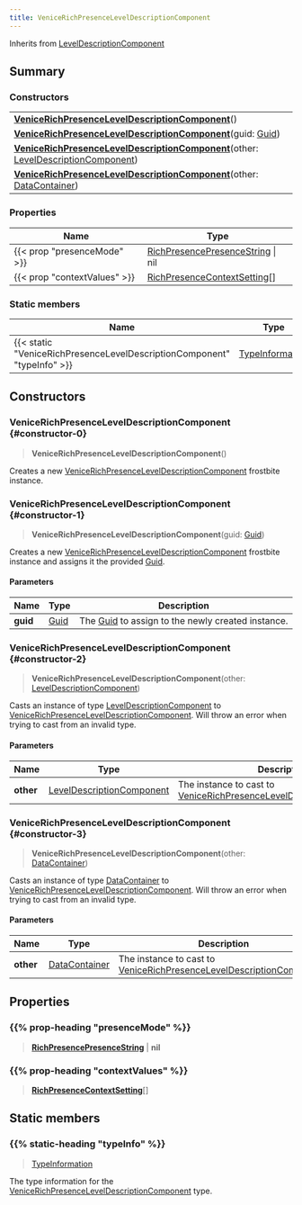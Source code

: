```yaml
---
title: VeniceRichPresenceLevelDescriptionComponent
---
```


Inherits from 
[LevelDescriptionComponent](/vext/ref/fb/leveldescriptioncomponent)

## Summary
### Constructors
| |
| ----------- |
| **[VeniceRichPresenceLevelDescriptionComponent](#constructor-0)**() |
| **[VeniceRichPresenceLevelDescriptionComponent](#constructor-1)**(guid: [Guid](/vext/ref/shared/class/guid)) |
| **[VeniceRichPresenceLevelDescriptionComponent](#constructor-2)**(other: [LevelDescriptionComponent](/vext/ref/fb/leveldescriptioncomponent)) |
| **[VeniceRichPresenceLevelDescriptionComponent](#constructor-3)**(other: [DataContainer](/vext/ref/shared/class/datacontainer)) |

### Properties
| Name | Type |
| ---- | ---- |
| {{< prop "presenceMode" >}} | [RichPresencePresenceString](/vext/ref/fb/richpresencepresencestring) \| nil |
| {{< prop "contextValues" >}} | [RichPresenceContextSetting](/vext/ref/fb/richpresencecontextsetting)[] |

### Static members
| Name | Type |
| ---- | ---- |
| {{< static "VeniceRichPresenceLevelDescriptionComponent" "typeInfo" >}} | [TypeInformation](/vext/ref/shared/class/typeinformation) |

## Constructors
### VeniceRichPresenceLevelDescriptionComponent {#constructor-0}
> **VeniceRichPresenceLevelDescriptionComponent**()

Creates a new [VeniceRichPresenceLevelDescriptionComponent](/vext/ref/fb/venicerichpresenceleveldescriptioncomponent) frostbite instance.

### VeniceRichPresenceLevelDescriptionComponent {#constructor-1}
> **VeniceRichPresenceLevelDescriptionComponent**(guid: [Guid](/vext/ref/shared/class/guid))

Creates a new [VeniceRichPresenceLevelDescriptionComponent](/vext/ref/fb/venicerichpresenceleveldescriptioncomponent) frostbite instance and assigns it the provided [Guid](/vext/ref/shared/class/guid).

#### Parameters
| Name | Type | Description |
| ---- | ---- | ----------- |
| **guid** | [Guid](/vext/ref/shared/class/guid) | The [Guid](/vext/ref/shared/class/guid) to assign to the newly created instance. |

### VeniceRichPresenceLevelDescriptionComponent {#constructor-2}
> **VeniceRichPresenceLevelDescriptionComponent**(other: [LevelDescriptionComponent](/vext/ref/fb/leveldescriptioncomponent))

Casts an instance of type [LevelDescriptionComponent](/vext/ref/fb/leveldescriptioncomponent) to [VeniceRichPresenceLevelDescriptionComponent](/vext/ref/fb/venicerichpresenceleveldescriptioncomponent). Will throw an error when trying to cast from an invalid type.

#### Parameters
| Name | Type | Description |
| ---- | ---- | ----------- |
| **other** | [LevelDescriptionComponent](/vext/ref/fb/leveldescriptioncomponent) | The instance to cast to [VeniceRichPresenceLevelDescriptionComponent](/vext/ref/fb/venicerichpresenceleveldescriptioncomponent). |

### VeniceRichPresenceLevelDescriptionComponent {#constructor-3}
> **VeniceRichPresenceLevelDescriptionComponent**(other: [DataContainer](/vext/ref/shared/class/datacontainer))

Casts an instance of type [DataContainer](/vext/ref/shared/class/datacontainer) to [VeniceRichPresenceLevelDescriptionComponent](/vext/ref/fb/venicerichpresenceleveldescriptioncomponent). Will throw an error when trying to cast from an invalid type.

#### Parameters
| Name | Type | Description |
| ---- | ---- | ----------- |
| **other** | [DataContainer](/vext/ref/shared/class/datacontainer) | The instance to cast to [VeniceRichPresenceLevelDescriptionComponent](/vext/ref/fb/venicerichpresenceleveldescriptioncomponent). |

## Properties
### {{% prop-heading "presenceMode" %}}
> **[RichPresencePresenceString](/vext/ref/fb/richpresencepresencestring)** | **nil**

### {{% prop-heading "contextValues" %}}
> **[RichPresenceContextSetting](/vext/ref/fb/richpresencecontextsetting)**[]

## Static members
### {{% static-heading "typeInfo" %}}
> [TypeInformation](/vext/ref/shared/class/typeinformation)

The type information for the [VeniceRichPresenceLevelDescriptionComponent](/vext/ref/fb/venicerichpresenceleveldescriptioncomponent) type.

